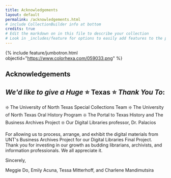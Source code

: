 ```yaml
---
title: Acknowledgements
layout: default
permalink: /acknowledgements.html
# include CollectionBuilder info at bottom
credits: true
# Edit the markdown on in this file to describe your collection
# Look in _includes/feature for options to easily add features to the page
---
```


{% include feature/jumbotron.html objectid="https://www.colorhexa.com/059033.png" %}

## Acknowledgements

## *We'd like to give a Huge* :star: Texas :star: *Thank You To*: 

:sparkle: The University of North Texas Special Collections Team
:sparkle: The University of North Texas Oral History Program
:sparkle: The Portal to Texas History and The Business Archives Project
:sparkle: Our Digital Libraries professor, Dr. Palacios

For allowing us to process, arrange, and exhibit the digital materials from UNT's Business Archives Project for our Digital Libraries Final Project. Thank you for investing in our growth as budding librarians, archivists, and information professionals. We all appreciate it. 

Sincerely, 

Meggie Do, Emily Acuna, Tessa Mitterhoff, and Charlene Mandimutsira

  
  
